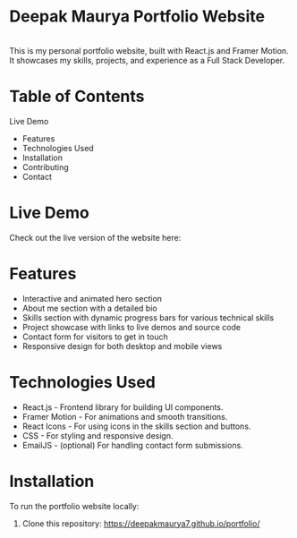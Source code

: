 # Deepak Maurya Portfolio Website
<br>
This is my personal portfolio website, built with React.js and Framer Motion. It showcases my skills, projects, and experience as a Full Stack Developer.
<br>

# Table of Contents

Live Demo
* Features
* Technologies Used
* Installation
* Contributing
* Contact

# Live Demo
Check out the live version of the website here:

# Features

* Interactive and animated hero section
* About me section with a detailed bio
* Skills section with dynamic progress bars for various technical skills
* Project showcase with links to live demos and source code
* Contact form for visitors to get in touch
* Responsive design for both desktop and mobile views

# Technologies Used

* React.js - Frontend library for building UI components.
* Framer Motion - For animations and smooth transitions.
* React Icons - For using icons in the skills section and buttons.
* CSS - For styling and responsive design.
* EmailJS - (optional) For handling contact form submissions.

# Installation
To run the portfolio website locally:

1. Clone this repository:
<https://deepakmaurya7.github.io/portfolio/>
